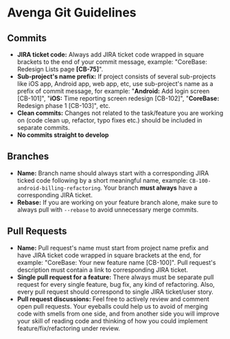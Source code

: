 # Avenga Git Guidelines

## Commits
* **JIRA ticket code:** Always add JIRA ticket code wrapped in square brackets to the end of your commit message, example: "CoreBase: Redesign Lists page **[CB-75]**".
* **Sub-project's name prefix:** If project consists of several sub-projects like iOS app, Android app, web app, etc, use sub-project's name as a prefix of commit message, for example: "**Android:** Add login screen [CB-101]", "**iOS:** Time reporting screen redesign [CB-102]", "**CoreBase:** Redesign phase 1 [CB-103]", etc.
* **Clean commits:** Changes not related to the task/feature you are working on (code clean up, refactor, typo fixes etc.) should be included in separate commits.
* **No commits straight to develop**

## Branches
* **Name:** Branch name should always start with a corresponding JIRA ticked code following by a short meaningful name, example: `CB-100-android-billing-refactoring`. Your branch **must always** have a corresponding JIRA ticket.
* **Rebase:** If you are working on your feature branch alone, make sure to always pull with `--rebase` to avoid unnecessary merge commits.

## Pull Requests
* **Name:** Pull request's name must start from project name prefix and have JIRA ticket code wrapped in square brackets at the end, for example: "CoreBase: Your new feature name [CB-100]". Pull request's description must contain a link to corresponding JIRA ticket.
* **Single pull request for a feature:** There always must be separate pull request for every single feature, bug fix, any kind of refactoring. Also, every pull request should correspond to single JIRA ticket/user story.
* **Pull request discussions:** Feel free to actively review and comment open pull requests. Your eyeballs could help us to avoid of merging code with smells from one side, and from another side you will improve your skill of reading code and thinking of how you could implement feature/fix/refactoring under review.
